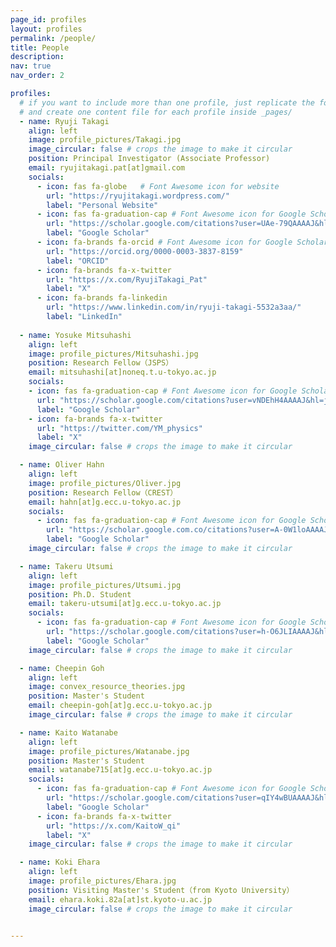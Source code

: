 ```yaml
---
page_id: profiles
layout: profiles
permalink: /people/
title: People
description: 
nav: true
nav_order: 2

profiles:
  # if you want to include more than one profile, just replicate the following block
  # and create one content file for each profile inside _pages/
  - name: Ryuji Takagi
    align: left
    image: profile_pictures/Takagi.jpg
    image_circular: false # crops the image to make it circular
    position: Principal Investigator (Associate Professor)
    email: ryujitakagi.pat[at]gmail.com
    socials:
      - icon: fas fa-globe   # Font Awesome icon for website
        url: "https://ryujitakagi.wordpress.com/"
        label: "Personal Website"
      - icon: fas fa-graduation-cap # Font Awesome icon for Google Scholar
        url: "https://scholar.google.com/citations?user=UAe-79QAAAAJ&hl=en"
        label: "Google Scholar"
      - icon: fa-brands fa-orcid # Font Awesome icon for Google Scholar
        url: "https://orcid.org/0000-0003-3837-8159"
        label: "ORCID"  
      - icon: fa-brands fa-x-twitter 
        url: "https://x.com/RyujiTakagi_Pat"
        label: "X"
      - icon: fa-brands fa-linkedin 
        url: "https://www.linkedin.com/in/ryuji-takagi-5532a3aa/"
        label: "LinkedIn"
  
  - name: Yosuke Mitsuhashi
    align: left
    image: profile_pictures/Mitsuhashi.jpg
    position: Research Fellow（JSPS）
    email: mitsuhashi[at]noneq.t.u-tokyo.ac.jp
    socials:
    - icon: fas fa-graduation-cap # Font Awesome icon for Google Scholar
      url: "https://scholar.google.com/citations?user=vNDEhH4AAAAJ&hl=ja&oi=ao"
      label: "Google Scholar" 
    - icon: fa-brands fa-x-twitter 
      url: "https://twitter.com/YM_physics"
      label: "X"
    image_circular: false # crops the image to make it circular

  - name: Oliver Hahn
    align: left
    image: profile_pictures/Oliver.jpg
    position: Research Fellow（CREST）
    email: hahn[at]g.ecc.u-tokyo.ac.jp
    socials:
      - icon: fas fa-graduation-cap # Font Awesome icon for Google Scholar
        url: "https://scholar.google.com.co/citations?user=A-0W1loAAAAJ&hl=en"
        label: "Google Scholar"
    image_circular: false # crops the image to make it circular

  - name: Takeru Utsumi
    align: left
    image: profile_pictures/Utsumi.jpg
    position: Ph.D. Student
    email: takeru-utsumi[at]g.ecc.u-tokyo.ac.jp
    socials:
      - icon: fas fa-graduation-cap # Font Awesome icon for Google Scholar
        url: "https://scholar.google.com/citations?user=h-O6JLIAAAAJ&hl=ja&oi=ao"
        label: "Google Scholar" 
    image_circular: false # crops the image to make it circular

  - name: Cheepin Goh
    align: left
    image: convex_resource_theories.jpg
    position: Master's Student
    email: cheepin-goh[at]g.ecc.u-tokyo.ac.jp
    image_circular: false # crops the image to make it circular

  - name: Kaito Watanabe
    align: left
    image: profile_pictures/Watanabe.jpg
    position: Master's Student
    email: watanabe715[at]g.ecc.u-tokyo.ac.jp
    socials:
      - icon: fas fa-graduation-cap # Font Awesome icon for Google Scholar
        url: "https://scholar.google.com/citations?user=qIY4wBUAAAAJ&hl=ja&authuser=1&oi=ao"
        label: "Google Scholar"
      - icon: fa-brands fa-x-twitter 
        url: "https://x.com/KaitoW_qi"
        label: "X"
    image_circular: false # crops the image to make it circular

  - name: Koki Ehara
    align: left
    image: profile_pictures/Ehara.jpg
    position: Visiting Master's Student（from Kyoto University）
    email: ehara.koki.82a[at]st.kyoto-u.ac.jp
    image_circular: false # crops the image to make it circular


---
```


